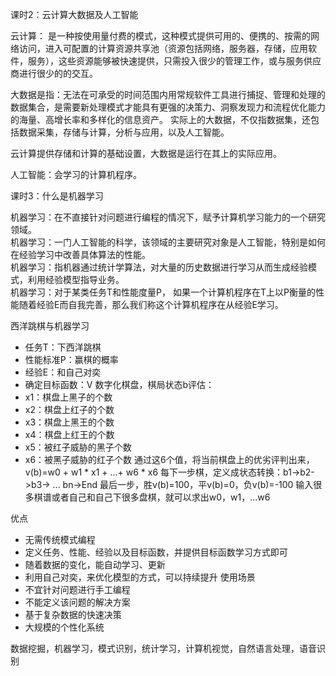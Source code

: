 课时2：云计算大数据及人工智能

云计算： 是一种按使用量付费的模式，这种模式提供可用的、便携的、按需的网络访问，进入可配置的计算资源共享池（资源包括网络，服务器，存储，应用软件，服务），这些资源能够被快速提供，只需投入很少的管理工作，或与服务供应商进行很少的的交互。

大数据是指：无法在可承受的时间范围内用常规软件工具进行捕捉、管理和处理的数据集合，是需要新处理模式才能具有更强的决策力、洞察发现力和流程优化能力的海量、高增长率和多样化的信息资产。
实际上的大数据，不仅指数据集，还包括数据采集，存储与计算，分析与应用，以及人工智能。

云计算提供存储和计算的基础设置，大数据是运行在其上的实际应用。

人工智能：会学习的计算机程序。


课时3：什么是机器学习

机器学习：在不直接针对问题进行编程的情况下，赋予计算机学习能力的一个研究领域。  
机器学习：一门人工智能的科学，该领域的主要研究对象是人工智能，特别是如何在经验学习中改善具体算法的性能。  
机器学习：指机器通过统计学算法，对大量的历史数据进行学习从而生成经验模式，利用经验模型指导业务。  
机器学习：对于某类任务T和性能度量P， 如果一个计算机程序在T上以P衡量的性能随着经验E而自我完善，那么我们称这个计算机程序在从经验E学习。  

西洋跳棋与机器学习
- 任务T：下西洋跳棋
- 性能标准P：赢棋的概率
- 经验E：和自己对奕
- 确定目标函数：V
数字化棋盘，棋局状态b评估：
- x1：棋盘上黑子的个数
- x2：棋盘上红子的个数
- x3：棋盘上黑王的个数
- x4：棋盘上红王的个数
- x5：被红子威胁的黑子个数
- x6：被黑子威胁的红子个数
通过这6个值，将当前棋盘上的优劣评判出来，v(b)=w0 + w1 * x1 + ...+ w6 * x6
每下一步棋，定义成状态转换：b1->b2->b3-> ... bn->End
最后一步，胜v(b)=100，平v(b)=0，负v(b)=-100
输入很多棋谱或者自己和自己下很多盘棋，就可以求出w0，w1，...w6

优点
- 无需传统模式编程
- 定义任务、性能、经验以及目标函数，并提供目标函数学习方式即可
- 随着数据的变化，能自动学习、更新
- 利用自己对奕，来优化模型的方式，可以持续提升
使用场景
- 不宜针对问题进行手工编程
- 不能定义该问题的解决方案
- 基于复杂数据的快速决策
- 大规模的个性化系统

数据挖掘，机器学习，模式识别，统计学习，计算机视觉，自然语言处理，语音识别

